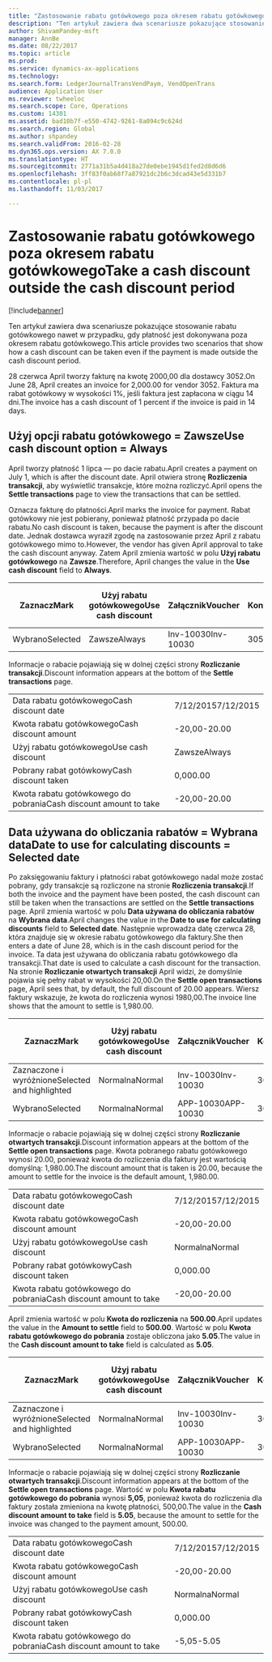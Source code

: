 ```yaml
---
title: "Zastosowanie rabatu gotówkowego poza okresem rabatu gotówkowego"
description: "Ten artykuł zawiera dwa scenariusze pokazujące stosowanie rabatu gotówkowego nawet w przypadku, gdy płatność jest dokonywana poza okresem rabatu gotówkowego."
author: ShivamPandey-msft
manager: AnnBe
ms.date: 08/22/2017
ms.topic: article
ms.prod: 
ms.service: dynamics-ax-applications
ms.technology: 
ms.search.form: LedgerJournalTransVendPaym, VendOpenTrans
audience: Application User
ms.reviewer: twheeloc
ms.search.scope: Core, Operations
ms.custom: 14301
ms.assetid: bad10b7f-e550-4742-9261-8a094c9c624d
ms.search.region: Global
ms.author: shpandey
ms.search.validFrom: 2016-02-28
ms.dyn365.ops.version: AX 7.0.0
ms.translationtype: HT
ms.sourcegitcommit: 2771a31b5a4d418a27de0ebe1945d1fed2d8d6d6
ms.openlocfilehash: 3ff83f0ab68f7a87921dc2b6c3dcad43e5d331b7
ms.contentlocale: pl-pl
ms.lasthandoff: 11/03/2017

---
```


# <a name="take-a-cash-discount-outside-the-cash-discount-period"></a><span data-ttu-id="047e6-103">Zastosowanie rabatu gotówkowego poza okresem rabatu gotówkowego</span><span class="sxs-lookup"><span data-stu-id="047e6-103">Take a cash discount outside the cash discount period</span></span>

[!include[banner](../includes/banner.md)]


<span data-ttu-id="047e6-104">Ten artykuł zawiera dwa scenariusze pokazujące stosowanie rabatu gotówkowego nawet w przypadku, gdy płatność jest dokonywana poza okresem rabatu gotówkowego.</span><span class="sxs-lookup"><span data-stu-id="047e6-104">This article provides two scenarios that show how a cash discount can be taken even if the payment is made outside the cash discount period.</span></span>

<span data-ttu-id="047e6-105">28 czerwca April tworzy fakturę na kwotę 2000,00 dla dostawcy 3052.</span><span class="sxs-lookup"><span data-stu-id="047e6-105">On June 28, April creates an invoice for 2,000.00 for vendor 3052.</span></span> <span data-ttu-id="047e6-106">Faktura ma rabat gotówkowy w wysokości 1%, jeśli faktura jest zapłacona w ciągu 14 dni.</span><span class="sxs-lookup"><span data-stu-id="047e6-106">The invoice has a cash discount of 1 percent if the invoice is paid in 14 days.</span></span>

## <a name="use-cash-discount-option--always"></a><span data-ttu-id="047e6-107">Użyj opcji rabatu gotówkowego = Zawsze</span><span class="sxs-lookup"><span data-stu-id="047e6-107">Use cash discount option = Always</span></span>
<span data-ttu-id="047e6-108">April tworzy płatność 1 lipca — po dacie rabatu.</span><span class="sxs-lookup"><span data-stu-id="047e6-108">April creates a payment on July 1, which is after the discount date.</span></span> <span data-ttu-id="047e6-109">April otwiera stronę **Rozliczenia transakcji**, aby wyświetlić transakcje, które można rozliczyć.</span><span class="sxs-lookup"><span data-stu-id="047e6-109">April opens the **Settle transactions** page to view the transactions that can be settled.</span></span> 

<span data-ttu-id="047e6-110">Oznacza fakturę do płatności.</span><span class="sxs-lookup"><span data-stu-id="047e6-110">April marks the invoice for payment.</span></span> <span data-ttu-id="047e6-111">Rabat gotówkowy nie jest pobierany, ponieważ płatność przypada po dacie rabatu.</span><span class="sxs-lookup"><span data-stu-id="047e6-111">No cash discount is taken, because the payment is after the discount date.</span></span> <span data-ttu-id="047e6-112">Jednak dostawca wyraził zgodę na zastosowanie przez April z rabatu gotówkowego mimo to.</span><span class="sxs-lookup"><span data-stu-id="047e6-112">However, the vendor has given April approval to take the cash discount anyway.</span></span> <span data-ttu-id="047e6-113">Zatem April zmienia wartość w polu **Użyj rabatu gotówkowego** na **Zawsze**.</span><span class="sxs-lookup"><span data-stu-id="047e6-113">Therefore, April changes the value in the **Use cash discount** field to **Always**.</span></span>

| <span data-ttu-id="047e6-114">Zaznacz</span><span class="sxs-lookup"><span data-stu-id="047e6-114">Mark</span></span>     | <span data-ttu-id="047e6-115">Użyj rabatu gotówkowego</span><span class="sxs-lookup"><span data-stu-id="047e6-115">Use cash discount</span></span> | <span data-ttu-id="047e6-116">Załącznik</span><span class="sxs-lookup"><span data-stu-id="047e6-116">Voucher</span></span>   | <span data-ttu-id="047e6-117">Konto</span><span class="sxs-lookup"><span data-stu-id="047e6-117">Account</span></span> | <span data-ttu-id="047e6-118">Data rabatu gotówkowego</span><span class="sxs-lookup"><span data-stu-id="047e6-118">Cash discount date</span></span> | <span data-ttu-id="047e6-119">Data wymagalności</span><span class="sxs-lookup"><span data-stu-id="047e6-119">Due date</span></span>  | <span data-ttu-id="047e6-120">Faktura</span><span class="sxs-lookup"><span data-stu-id="047e6-120">Invoice</span></span> | <span data-ttu-id="047e6-121">Kwota w walucie transakcji</span><span class="sxs-lookup"><span data-stu-id="047e6-121">Amount in transaction currency</span></span> | <span data-ttu-id="047e6-122">Waluta</span><span class="sxs-lookup"><span data-stu-id="047e6-122">Currency</span></span> | <span data-ttu-id="047e6-123">Kwota do rozliczenia</span><span class="sxs-lookup"><span data-stu-id="047e6-123">Amount to settle</span></span> |
|----------|-------------------|-----------|---------|--------------------|-----------|---------|--------------------------------|----------|------------------|
| <span data-ttu-id="047e6-124">Wybrano</span><span class="sxs-lookup"><span data-stu-id="047e6-124">Selected</span></span> | <span data-ttu-id="047e6-125">Zawsze</span><span class="sxs-lookup"><span data-stu-id="047e6-125">Always</span></span>            | <span data-ttu-id="047e6-126">Inv-10030</span><span class="sxs-lookup"><span data-stu-id="047e6-126">Inv-10030</span></span> | <span data-ttu-id="047e6-127">3052</span><span class="sxs-lookup"><span data-stu-id="047e6-127">3052</span></span>    | <span data-ttu-id="047e6-128">6/28/2015</span><span class="sxs-lookup"><span data-stu-id="047e6-128">6/28/2015</span></span>          | <span data-ttu-id="047e6-129">7/12/2015</span><span class="sxs-lookup"><span data-stu-id="047e6-129">7/12/2015</span></span> | <span data-ttu-id="047e6-130">10030</span><span class="sxs-lookup"><span data-stu-id="047e6-130">10030</span></span>   | <span data-ttu-id="047e6-131">-2000,00</span><span class="sxs-lookup"><span data-stu-id="047e6-131">-2,000.00</span></span>                      | <span data-ttu-id="047e6-132">USD</span><span class="sxs-lookup"><span data-stu-id="047e6-132">USD</span></span>      | <span data-ttu-id="047e6-133">-1980,00</span><span class="sxs-lookup"><span data-stu-id="047e6-133">-1,980.00</span></span>        |

<span data-ttu-id="047e6-134">Informacje o rabacie pojawiają się w dolnej części strony **Rozliczanie transakcji**.</span><span class="sxs-lookup"><span data-stu-id="047e6-134">Discount information appears at the bottom of the **Settle transactions** page.</span></span>

|                              |           |
|------------------------------|-----------|
| <span data-ttu-id="047e6-135">Data rabatu gotówkowego</span><span class="sxs-lookup"><span data-stu-id="047e6-135">Cash discount date</span></span>           | <span data-ttu-id="047e6-136">7/12/2015</span><span class="sxs-lookup"><span data-stu-id="047e6-136">7/12/2015</span></span> |
| <span data-ttu-id="047e6-137">Kwota rabatu gotówkowego</span><span class="sxs-lookup"><span data-stu-id="047e6-137">Cash discount amount</span></span>         | <span data-ttu-id="047e6-138">-20,00</span><span class="sxs-lookup"><span data-stu-id="047e6-138">-20.00</span></span>    |
| <span data-ttu-id="047e6-139">Użyj rabatu gotówkowego</span><span class="sxs-lookup"><span data-stu-id="047e6-139">Use cash discount</span></span>            | <span data-ttu-id="047e6-140">Zawsze</span><span class="sxs-lookup"><span data-stu-id="047e6-140">Always</span></span>    |
| <span data-ttu-id="047e6-141">Pobrany rabat gotówkowy</span><span class="sxs-lookup"><span data-stu-id="047e6-141">Cash discount taken</span></span>          | <span data-ttu-id="047e6-142">0,00</span><span class="sxs-lookup"><span data-stu-id="047e6-142">0.00</span></span>      |
| <span data-ttu-id="047e6-143">Kwota rabatu gotówkowego do pobrania</span><span class="sxs-lookup"><span data-stu-id="047e6-143">Cash discount amount to take</span></span> | <span data-ttu-id="047e6-144">-20,00</span><span class="sxs-lookup"><span data-stu-id="047e6-144">-20.00</span></span>    |

## <a name="date-to-use-for-calculating-discounts--selected-date"></a><span data-ttu-id="047e6-145">Data używana do obliczania rabatów = Wybrana data</span><span class="sxs-lookup"><span data-stu-id="047e6-145">Date to use for calculating discounts = Selected date</span></span>
<span data-ttu-id="047e6-146">Po zaksięgowaniu faktury i płatności rabat gotówkowego nadal może zostać pobrany, gdy transakcje są rozliczone na stronie **Rozliczenia transakcji**.</span><span class="sxs-lookup"><span data-stu-id="047e6-146">If both the invoice and the payment have been posted, the cash discount can still be taken when the transactions are settled on the **Settle transactions** page.</span></span> <span data-ttu-id="047e6-147">April zmienia wartość w polu **Data używana do obliczania rabatów** na **Wybrana data**.</span><span class="sxs-lookup"><span data-stu-id="047e6-147">April changes the value in the **Date to use for calculating discounts** field to **Selected date**.</span></span> <span data-ttu-id="047e6-148">Następnie wprowadza datę czerwca 28, która znajduje się w okresie rabatu gotówkowego dla faktury.</span><span class="sxs-lookup"><span data-stu-id="047e6-148">She then enters a date of June 28, which is in the cash discount period for the invoice.</span></span> <span data-ttu-id="047e6-149">Ta data jest używana do obliczania rabatu gotówkowego dla transakcji.</span><span class="sxs-lookup"><span data-stu-id="047e6-149">That date is used to calculate a cash discount for the transaction.</span></span> <span data-ttu-id="047e6-150">Na stronie **Rozliczanie otwartych transakcji** April widzi, że domyślnie pojawia się pełny rabat w wysokości 20,00.</span><span class="sxs-lookup"><span data-stu-id="047e6-150">On the **Settle open transactions** page, April sees that, by default, the full discount of 20.00 appears.</span></span> <span data-ttu-id="047e6-151">Wiersz faktury wskazuje, że kwota do rozliczenia wynosi 1980,00.</span><span class="sxs-lookup"><span data-stu-id="047e6-151">The invoice line shows that the amount to settle is 1,980.00.</span></span>

| <span data-ttu-id="047e6-152">Zaznacz</span><span class="sxs-lookup"><span data-stu-id="047e6-152">Mark</span></span>                     | <span data-ttu-id="047e6-153">Użyj rabatu gotówkowego</span><span class="sxs-lookup"><span data-stu-id="047e6-153">Use cash discount</span></span> | <span data-ttu-id="047e6-154">Załącznik</span><span class="sxs-lookup"><span data-stu-id="047e6-154">Voucher</span></span>   | <span data-ttu-id="047e6-155">Konto</span><span class="sxs-lookup"><span data-stu-id="047e6-155">Account</span></span> | <span data-ttu-id="047e6-156">Data rabatu gotówkowego</span><span class="sxs-lookup"><span data-stu-id="047e6-156">Cash discount date</span></span> | <span data-ttu-id="047e6-157">Data wymagalności</span><span class="sxs-lookup"><span data-stu-id="047e6-157">Due date</span></span>  | <span data-ttu-id="047e6-158">Faktura</span><span class="sxs-lookup"><span data-stu-id="047e6-158">Invoice</span></span> | <span data-ttu-id="047e6-159">Kwota w walucie transakcji</span><span class="sxs-lookup"><span data-stu-id="047e6-159">Amount in transaction currency</span></span> | <span data-ttu-id="047e6-160">Waluta</span><span class="sxs-lookup"><span data-stu-id="047e6-160">Currency</span></span> | <span data-ttu-id="047e6-161">Kwota do rozliczenia</span><span class="sxs-lookup"><span data-stu-id="047e6-161">Amount to settle</span></span> |
|--------------------------|-------------------|-----------|---------|--------------------|-----------|---------|--------------------------------|----------|------------------|
| <span data-ttu-id="047e6-162">Zaznaczone i wyróżnione</span><span class="sxs-lookup"><span data-stu-id="047e6-162">Selected and highlighted</span></span> | <span data-ttu-id="047e6-163">Normalna</span><span class="sxs-lookup"><span data-stu-id="047e6-163">Normal</span></span>            | <span data-ttu-id="047e6-164">Inv-10030</span><span class="sxs-lookup"><span data-stu-id="047e6-164">Inv-10030</span></span> | <span data-ttu-id="047e6-165">3052</span><span class="sxs-lookup"><span data-stu-id="047e6-165">3052</span></span>    | <span data-ttu-id="047e6-166">6/28/2015</span><span class="sxs-lookup"><span data-stu-id="047e6-166">6/28/2015</span></span>          | <span data-ttu-id="047e6-167">7/12/2015</span><span class="sxs-lookup"><span data-stu-id="047e6-167">7/12/2015</span></span> | <span data-ttu-id="047e6-168">10030</span><span class="sxs-lookup"><span data-stu-id="047e6-168">10030</span></span>   | <span data-ttu-id="047e6-169">-2000,00</span><span class="sxs-lookup"><span data-stu-id="047e6-169">-2,000.00</span></span>                      | <span data-ttu-id="047e6-170">USD</span><span class="sxs-lookup"><span data-stu-id="047e6-170">USD</span></span>      | <span data-ttu-id="047e6-171">-1980,00</span><span class="sxs-lookup"><span data-stu-id="047e6-171">-1,980.00</span></span>        |
| <span data-ttu-id="047e6-172">Wybrano</span><span class="sxs-lookup"><span data-stu-id="047e6-172">Selected</span></span>                 | <span data-ttu-id="047e6-173">Normalna</span><span class="sxs-lookup"><span data-stu-id="047e6-173">Normal</span></span>            | <span data-ttu-id="047e6-174">APP-10030</span><span class="sxs-lookup"><span data-stu-id="047e6-174">APP-10030</span></span> | <span data-ttu-id="047e6-175">3052</span><span class="sxs-lookup"><span data-stu-id="047e6-175">3052</span></span>    | <span data-ttu-id="047e6-176">7/15/2015</span><span class="sxs-lookup"><span data-stu-id="047e6-176">7/15/2015</span></span>          | <span data-ttu-id="047e6-177">7/15/2015</span><span class="sxs-lookup"><span data-stu-id="047e6-177">7/15/2015</span></span> |         | <span data-ttu-id="047e6-178">500,00</span><span class="sxs-lookup"><span data-stu-id="047e6-178">500.00</span></span>                         | <span data-ttu-id="047e6-179">USD</span><span class="sxs-lookup"><span data-stu-id="047e6-179">USD</span></span>      | <span data-ttu-id="047e6-180">500,00</span><span class="sxs-lookup"><span data-stu-id="047e6-180">500.00</span></span>           |

<span data-ttu-id="047e6-181">Informacje o rabacie pojawiają się w dolnej części strony **Rozliczanie otwartych transakcji**.</span><span class="sxs-lookup"><span data-stu-id="047e6-181">Discount information appears at the bottom of the **Settle open transactions** page.</span></span> <span data-ttu-id="047e6-182">Kwota pobranego rabatu gotówkowego wynosi 20.00, ponieważ kwota do rozliczenia dla faktury jest wartością domyślną: 1,980.00.</span><span class="sxs-lookup"><span data-stu-id="047e6-182">The discount amount that is taken is 20.00, because the amount to settle for the invoice is the default amount, 1,980.00.</span></span>

|                              |           |
|------------------------------|-----------|
| <span data-ttu-id="047e6-183">Data rabatu gotówkowego</span><span class="sxs-lookup"><span data-stu-id="047e6-183">Cash discount date</span></span>           | <span data-ttu-id="047e6-184">7/12/2015</span><span class="sxs-lookup"><span data-stu-id="047e6-184">7/12/2015</span></span> |
| <span data-ttu-id="047e6-185">Kwota rabatu gotówkowego</span><span class="sxs-lookup"><span data-stu-id="047e6-185">Cash discount amount</span></span>         | <span data-ttu-id="047e6-186">-20,00</span><span class="sxs-lookup"><span data-stu-id="047e6-186">-20.00</span></span>    |
| <span data-ttu-id="047e6-187">Użyj rabatu gotówkowego</span><span class="sxs-lookup"><span data-stu-id="047e6-187">Use cash discount</span></span>            | <span data-ttu-id="047e6-188">Normalna</span><span class="sxs-lookup"><span data-stu-id="047e6-188">Normal</span></span>    |
| <span data-ttu-id="047e6-189">Pobrany rabat gotówkowy</span><span class="sxs-lookup"><span data-stu-id="047e6-189">Cash discount taken</span></span>          | <span data-ttu-id="047e6-190">0,00</span><span class="sxs-lookup"><span data-stu-id="047e6-190">0.00</span></span>      |
| <span data-ttu-id="047e6-191">Kwota rabatu gotówkowego do pobrania</span><span class="sxs-lookup"><span data-stu-id="047e6-191">Cash discount amount to take</span></span> | <span data-ttu-id="047e6-192">-20,00</span><span class="sxs-lookup"><span data-stu-id="047e6-192">-20.00</span></span>    |

<span data-ttu-id="047e6-193">April zmienia wartość w polu **Kwota do rozliczenia** na **500.00**.</span><span class="sxs-lookup"><span data-stu-id="047e6-193">April updates the value in the **Amount to settle** field to **500.00**.</span></span> <span data-ttu-id="047e6-194">Wartość w polu **Kwota rabatu gotówkowego do pobrania** zostaje obliczona jako **5.05**.</span><span class="sxs-lookup"><span data-stu-id="047e6-194">The value in the **Cash discount amount to take** field is calculated as **5.05**.</span></span>

| <span data-ttu-id="047e6-195">Zaznacz</span><span class="sxs-lookup"><span data-stu-id="047e6-195">Mark</span></span>                     | <span data-ttu-id="047e6-196">Użyj rabatu gotówkowego</span><span class="sxs-lookup"><span data-stu-id="047e6-196">Use cash discount</span></span> | <span data-ttu-id="047e6-197">Załącznik</span><span class="sxs-lookup"><span data-stu-id="047e6-197">Voucher</span></span>   | <span data-ttu-id="047e6-198">Konto</span><span class="sxs-lookup"><span data-stu-id="047e6-198">Account</span></span> | <span data-ttu-id="047e6-199">Data</span><span class="sxs-lookup"><span data-stu-id="047e6-199">Date</span></span>      | <span data-ttu-id="047e6-200">Data wymagalności</span><span class="sxs-lookup"><span data-stu-id="047e6-200">Due date</span></span>  | <span data-ttu-id="047e6-201">Faktura</span><span class="sxs-lookup"><span data-stu-id="047e6-201">Invoice</span></span> | <span data-ttu-id="047e6-202">Kwota w walucie transakcji</span><span class="sxs-lookup"><span data-stu-id="047e6-202">Amount in transaction currency</span></span> | <span data-ttu-id="047e6-203">Waluta</span><span class="sxs-lookup"><span data-stu-id="047e6-203">Currency</span></span> | <span data-ttu-id="047e6-204">Kwota do rozliczenia</span><span class="sxs-lookup"><span data-stu-id="047e6-204">Amount to settle</span></span> |
|--------------------------|-------------------|-----------|---------|-----------|-----------|---------|--------------------------------|----------|------------------|
| <span data-ttu-id="047e6-205">Zaznaczone i wyróżnione</span><span class="sxs-lookup"><span data-stu-id="047e6-205">Selected and highlighted</span></span> | <span data-ttu-id="047e6-206">Normalna</span><span class="sxs-lookup"><span data-stu-id="047e6-206">Normal</span></span>            | <span data-ttu-id="047e6-207">Inv-10030</span><span class="sxs-lookup"><span data-stu-id="047e6-207">Inv-10030</span></span> | <span data-ttu-id="047e6-208">3052</span><span class="sxs-lookup"><span data-stu-id="047e6-208">3052</span></span>    | <span data-ttu-id="047e6-209">6/28/2015</span><span class="sxs-lookup"><span data-stu-id="047e6-209">6/28/2015</span></span> | <span data-ttu-id="047e6-210">7/12/2015</span><span class="sxs-lookup"><span data-stu-id="047e6-210">7/12/2015</span></span> | <span data-ttu-id="047e6-211">10030</span><span class="sxs-lookup"><span data-stu-id="047e6-211">10030</span></span>   | <span data-ttu-id="047e6-212">2000,00</span><span class="sxs-lookup"><span data-stu-id="047e6-212">2,000.00</span></span>                       | <span data-ttu-id="047e6-213">USD</span><span class="sxs-lookup"><span data-stu-id="047e6-213">USD</span></span>      | <span data-ttu-id="047e6-214">-500,00</span><span class="sxs-lookup"><span data-stu-id="047e6-214">-500.00</span></span>          |
| <span data-ttu-id="047e6-215">Wybrano</span><span class="sxs-lookup"><span data-stu-id="047e6-215">Selected</span></span>                 | <span data-ttu-id="047e6-216">Normalna</span><span class="sxs-lookup"><span data-stu-id="047e6-216">Normal</span></span>            | <span data-ttu-id="047e6-217">APP-10030</span><span class="sxs-lookup"><span data-stu-id="047e6-217">APP-10030</span></span> | <span data-ttu-id="047e6-218">3052</span><span class="sxs-lookup"><span data-stu-id="047e6-218">3052</span></span>    | <span data-ttu-id="047e6-219">7/15/2015</span><span class="sxs-lookup"><span data-stu-id="047e6-219">7/15/2015</span></span> | <span data-ttu-id="047e6-220">7/15/2015</span><span class="sxs-lookup"><span data-stu-id="047e6-220">7/15/2015</span></span> |         | <span data-ttu-id="047e6-221">500,00</span><span class="sxs-lookup"><span data-stu-id="047e6-221">500.00</span></span>                         | <span data-ttu-id="047e6-222">USD</span><span class="sxs-lookup"><span data-stu-id="047e6-222">USD</span></span>      | <span data-ttu-id="047e6-223">500,00</span><span class="sxs-lookup"><span data-stu-id="047e6-223">500.00</span></span>           |

<span data-ttu-id="047e6-224">Informacje o rabacie pojawiają się w dolnej części strony **Rozliczanie otwartych transakcji**.</span><span class="sxs-lookup"><span data-stu-id="047e6-224">Discount information appears at the bottom of the **Settle open transactions** page.</span></span> <span data-ttu-id="047e6-225">Wartość w polu **Kwota rabatu gotówkowego do pobrania** wynosi **5,05**, ponieważ kwota do rozliczenia dla faktury została zmieniona na kwotę płatności, 500,00.</span><span class="sxs-lookup"><span data-stu-id="047e6-225">The value in the **Cash discount amount to take** field is **5.05**, because the amount to settle for the invoice was changed to the payment amount, 500.00.</span></span>

|                              |           |
|------------------------------|-----------|
| <span data-ttu-id="047e6-226">Data rabatu gotówkowego</span><span class="sxs-lookup"><span data-stu-id="047e6-226">Cash discount date</span></span>           | <span data-ttu-id="047e6-227">7/12/2015</span><span class="sxs-lookup"><span data-stu-id="047e6-227">7/12/2015</span></span> |
| <span data-ttu-id="047e6-228">Kwota rabatu gotówkowego</span><span class="sxs-lookup"><span data-stu-id="047e6-228">Cash discount amount</span></span>         | <span data-ttu-id="047e6-229">-20,00</span><span class="sxs-lookup"><span data-stu-id="047e6-229">-20.00</span></span>    |
| <span data-ttu-id="047e6-230">Użyj rabatu gotówkowego</span><span class="sxs-lookup"><span data-stu-id="047e6-230">Use cash discount</span></span>            | <span data-ttu-id="047e6-231">Normalna</span><span class="sxs-lookup"><span data-stu-id="047e6-231">Normal</span></span>    |
| <span data-ttu-id="047e6-232">Pobrany rabat gotówkowy</span><span class="sxs-lookup"><span data-stu-id="047e6-232">Cash discount taken</span></span>          | <span data-ttu-id="047e6-233">0,00</span><span class="sxs-lookup"><span data-stu-id="047e6-233">0.00</span></span>      |
| <span data-ttu-id="047e6-234">Kwota rabatu gotówkowego do pobrania</span><span class="sxs-lookup"><span data-stu-id="047e6-234">Cash discount amount to take</span></span> | <span data-ttu-id="047e6-235">-5,05</span><span class="sxs-lookup"><span data-stu-id="047e6-235">-5.05</span></span>     |






